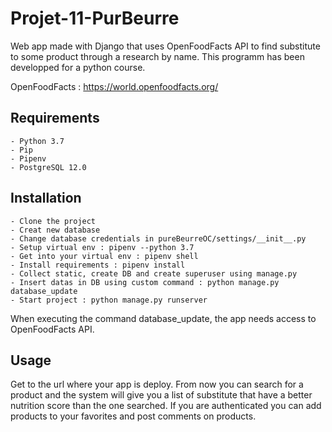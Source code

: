 # Projet-11-PurBeurre

Web app made with Django that uses OpenFoodFacts API to find substitute to some product through a research by name.
This programm has been developped for a python course.

OpenFoodFacts : https://world.openfoodfacts.org/

## Requirements

    - Python 3.7
    - Pip
    - Pipenv
    - PostgreSQL 12.0

## Installation

    - Clone the project
    - Creat new database
    - Change database credentials in pureBeurreOC/settings/__init__.py
    - Setup virtual env : pipenv --python 3.7
    - Get into your virtual env : pipenv shell
    - Install requirements : pipenv install
    - Collect static, create DB and create superuser using manage.py
    - Insert datas in DB using custom command : python manage.py database_update
    - Start project : python manage.py runserver

When executing the command database_update, the app needs access to OpenFoodFacts API.

## Usage

Get to the url where your app is deploy.
From now you can search for a product and the system will give you a list of substitute that have a better nutrition score than the one searched.
If you are authenticated you can add products to your favorites and post comments on products.